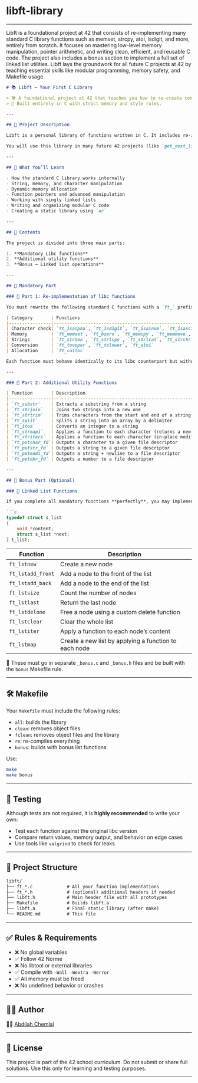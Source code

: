 # libft-library

---
Libft is a foundational project at 42 that consists of re-implementing many standard C library functions such as memset, strcpy, atoi, isdigit, and more, entirely from scratch. It focuses on mastering low-level memory manipulation, pointer arithmetic, and writing clean, efficient, and reusable C code. The project also includes a bonus section to implement a full set of linked list utilities. Libft lays the groundwork for all future C projects at 42 by teaching essential skills like modular programming, memory safety, and Makefile usage.

````markdown
# 📚 Libft – Your First C Library

> 🛠️ A foundational project at 42 that teaches you how to re-create common C standard library functions from scratch.  
> 📘 Built entirely in C with strict memory and style rules.

---

## 📌 Project Description

Libft is a personal library of functions written in C. It includes re-implementations of standard libc functions as well as additional utilities to simplify C programming.

You will use this library in many future 42 projects (like `get_next_line`, `ft_printf`, `push_swap`, `pipex`, and more).

---

## 🧠 What You’ll Learn

- How the standard C library works internally  
- String, memory, and character manipulation  
- Dynamic memory allocation  
- Function pointers and advanced manipulation  
- Working with singly linked lists  
- Writing and organizing modular C code  
- Creating a static library using `ar`

---

## 🧾 Contents

The project is divided into three main parts:

1. **Mandatory Libc functions**
2. **Additional utility functions**
3. **Bonus – Linked list operations**

---

## 🔹 Mandatory Part

### 🧪 Part 1: Re-implementation of libc functions

You must rewrite the following standard C functions with a `ft_` prefix:

| Category       | Functions                                                                 |
|----------------|--------------------------------------------------------------------------|
| Character check| `ft_isalpha`, `ft_isdigit`, `ft_isalnum`, `ft_isascii`, `ft_isprint`     |
| Memory         | `ft_memset`, `ft_bzero`, `ft_memcpy`, `ft_memmove`, `ft_memchr`, `ft_memcmp` |
| Strings        | `ft_strlen`, `ft_strlcpy`, `ft_strlcat`, `ft_strchr`, `ft_strrchr`, `ft_strncmp`, `ft_strnstr`, `ft_strdup` |
| Conversion     | `ft_toupper`, `ft_tolower`, `ft_atoi`                                     |
| Allocation     | `ft_calloc`                                                               |

Each function must behave identically to its libc counterpart but without relying on the real implementation.

---

### 🔹 Part 2: Additional Utility Functions

| Function       | Description                                                              |
|----------------|--------------------------------------------------------------------------|
| `ft_substr`    | Extracts a substring from a string                                       |
| `ft_strjoin`   | Joins two strings into a new one                                         |
| `ft_strtrim`   | Trims characters from the start and end of a string                      |
| `ft_split`     | Splits a string into an array by a delimiter                            |
| `ft_itoa`      | Converts an integer to a string                                          |
| `ft_strmapi`   | Applies a function to each character (returns a new string)             |
| `ft_striteri`  | Applies a function to each character (in-place modification)            |
| `ft_putchar_fd`| Outputs a character to a given file descriptor                          |
| `ft_putstr_fd` | Outputs a string to a given file descriptor                             |
| `ft_putendl_fd`| Outputs a string + newline to a file descriptor                         |
| `ft_putnbr_fd` | Outputs a number to a file descriptor                                   |

---

## 🌟 Bonus Part (Optional)

### 🧩 Linked List Functions

If you complete all mandatory functions **perfectly**, you may implement:

```c
typedef struct s_list
{
    void *content;
    struct s_list *next;
} t_list;
````

| Function          | Description                                           |
| ----------------- | ----------------------------------------------------- |
| `ft_lstnew`       | Create a new node                                     |
| `ft_lstadd_front` | Add a node to the front of the list                   |
| `ft_lstadd_back`  | Add a node to the end of the list                     |
| `ft_lstsize`      | Count the number of nodes                             |
| `ft_lstlast`      | Return the last node                                  |
| `ft_lstdelone`    | Free a node using a custom delete function            |
| `ft_lstclear`     | Clear the whole list                                  |
| `ft_lstiter`      | Apply a function to each node’s content               |
| `ft_lstmap`       | Create a new list by applying a function to each node |

📝 These must go in separate `_bonus.c` and `_bonus.h` files and be built with the `bonus` Makefile rule.

---

## 🛠️ Makefile

Your `Makefile` must include the following rules:

* `all`: builds the library
* `clean`: removes object files
* `fclean`: removes object files and the library
* `re`: re-compiles everything
* `bonus`: builds with bonus list functions

Use:

```bash
make
make bonus
```

---

## 🧪 Testing

Although tests are not required, it is **highly recommended** to write your own:

* Test each function against the original libc version
* Compare return values, memory output, and behavior on edge cases
* Use tools like `valgrind` to check for leaks

---

## 📁 Project Structure

```txt
libft/
├── ft_*.c             # All your function implementations
├── ft_*.h             # (optional) additional headers if needed
├── libft.h            # Main header file with all prototypes
├── Makefile           # Builds libft.a
├── libft.a            # Final static library (after make)
└── README.md          # This file
```

---

## ✅ Rules & Requirements

* ❌ No global variables
* ✅ Follow 42 Norme
* ❌ No libtool or external libraries
* ✅ Compile with `-Wall -Wextra -Werror`
* ✅ All memory must be freed
* ❌ No undefined behavior or crashes

---

## 👨‍💻 Author

🧑‍💻 [Abdilah Chemlal](https://github.com/A-chem)

---

## 🏁 License

This project is part of the 42 school curriculum.
Do not submit or share full solutions. Use this only for learning and testing purposes.

---



